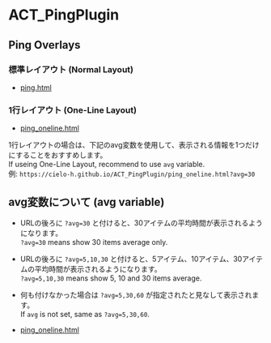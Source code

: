 # ACT_PingPlugin

## Ping Overlays

### 標準レイアウト (Normal Layout)

- [ping.html](ping_oneline.html)

### 1行レイアウト (One-Line Layout)

- [ping_oneline.html](ping_oneline.html)

1行レイアウトの場合は、下記のavg変数を使用して、表示される情報を1つだけにすることをおすすめします。  
If useing One-Line Layout, recommend to use `avg` variable.  
例: `https://cielo-h.github.io/ACT_PingPlugin/ping_oneline.html?avg=30`

## avg変数について (avg variable)



- URLの後ろに `?avg=30` と付けると、30アイテムの平均時間が表示されるようになります。  
`?avg=30` means show 30 items average only.
- URLの後ろに `?avg=5,10,30` と付けると、5アイテム、10アイテム、30アイテムの平均時間が表示されるようになります。  
`?avg=5,10,30` means show 5, 10 and 30 items average.
- 何も付けなかった場合は `?avg=5,30,60` が指定されたと見なして表示されます。  
If `avg` is not set, same as `?avg=5,30,60`.

- [ping_oneline.html](ping_custom.html)
